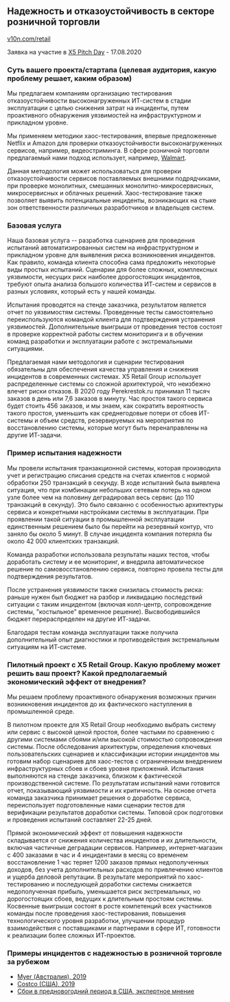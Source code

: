 ## Надежность и отказоустойчивость в секторе розничной торговли

[v10n.com/retail](https://v10n.com/retail)

Заявка на участие в [X5 Pitch Day](https://x5pitch-day.iidf.ru) - 17.08.2020

### Суть вашего проекта/стартапа (целевая аудитория, какую проблему решает, каким образом)

Мы предлагаем компаниям организацию тестирования отказоустойчивости высоконагруженных ИТ-систем в стадии эксплуатации с целью снижения затрат на инциденты, путем проактивного обнаружения уязвимостей на инфраструктурном и прикладном уровне.

Мы применяем методики хаос-тестирования, впервые предложенные Netflix и Amazon для проверки отказоустойчивости высоконагруженных сервисов, например, видеостриминга. В сфере розничной торговли предлагаемый нами подход использует, например, [Walmart](https://www.gremlin.com/blog/vilas-veeraraghaven-practicing-chaos-engineering-at-walmart-chaos-conf-2018).

Данная методология может использоваться для проверки отказоустойчивости сервисов поставляемых внешними подрядчиками, при проверке монолитных, смешанных монолитно-микросервисных, микросервисных и облачных решений. Хаос-тестирование также позволяет выявить потенциальные инциденты, возникающих на стыке зон ответственности различных разработчиков и владельцев систем.

### Базовая услуга 

Наша базовая услуга -- разработка сценариев для проведения испытаний автоматизированных систем на инфраструктурном и прикладном уровне для выявления риска возникновения инцидентов. Как правило, команда клиента способна сама предложить некоторые виды простых испытаний. Сценарии для более сложных, комплексных уязвимости, несущих риск наиболее дорогостоящих инцидентов, требуют опыта анализа большого количества ИТ-систем и сервисов в разных условиях, который есть у нашей команды. 

Испытания проводятся на стенде заказчика, результатом является отчет по уязвимостям системы. Проведенные тесты самостоятельно переиспользуются командой клиента для подтверждения устранения уязвимостей. Дополнительные выигрыши от проведения тестов состоят в проверке корректной работы систем мониторинга и в обучении команд разработки и эксплуатации работе с экстремальными ситуациями.

Предлагаемая нами методология и сценарии тестирования обязательны для обеспечения качества управления и снижения инцидентов в современных системах. X5 Retail Group использует распределенные системы со сложной архитектурой, что неизбежно влечет риски отказов.  В 2020 году Perekrestok.ru принимал 11 тысяч заказов в день или 7,6 заказов в минуту. Час простоя такого сервиса будет стоить 456 заказов, и мы знаем, как сократить вероятность такого простоя, уменьшить как среднегодовые потери от сбоев ИТ-системы и объем средств, резервируемых на мероприятия по восстановлению системы, которые могут быть перенаправлены на другие ИТ-задачи.

### Пример испытания надежности 

Мы провели испытания транзакционной системы, которая производила учет и регистрацию списания средств на счетах клиентов с нормой обработки 250 транзакций в секунду. В ходе испытаний была выявлена ситуация, что при комбинации небольших сетевым потерь на одном узле более чем на половину деградировал весь сервис (до 110 транзакций в секунду). Это было связанно с особенностью архитектуры сервиса и конкретными настройками системы в эксплуатации. При проявлении такой ситуации в промышленной эксплуатации единственным решением было бы перейти на резервный контур, что заняло бы около 5 минут. В случае инцидента компания потеряла бы около 42 000 клиентских транзакций. 

Команда разработки использовала результаты наших тестов, чтобы доработать систему и ее мониторинг, и внедрила автоматическое решение по самовосстановлению сервиса, повторно провела тесты для подтверждения результатов. 

После устранения уязвимости также снизилась стоимость риска: раньше нужен был бюджет на разбор и ликвидацию последствий ситуации с таким инцидентом (включая колл-центр, сопровождение системы, "костыльное" временное решение). Высвободившийся бюджет перераспределен на другие ИТ-задачи.

Благодаря тестам команда эксплуатации также получила дополнительный опыт диагностики и противодействия экстремальным ситуациям на ИТ-системе.

### Пилотный проект с X5 Retail Group. Какую проблему может решить ваш проект? Какой предполагаемый экономический эффект от внедрения?

Мы решаем проблему проактивного обнаружения возможных причин возникновения инцидентов до их фактического наступления в промышленной среде. 

В пилотном проекте для X5 Retail Group необходимо выбрать систему или сервис с высокой ценой простоя, более частыми по сравнению с другими системами сбоями и/или высокой стоимостью сопровождения системы. После обследования архитектуры, определения ключевых пользовательских сценариев и классификации истории инцидентов мы готовим набор сценариев для хаос-тестов с ограниченным внедрением инфраструктурных сбоев и сбоев уровня приложений. Испытания выполняются на стенде заказчика, близком к фактической производственной системе. По результатам испытаний нами готовится отчет, показывающий уязвимости и их критичность. На основе отчета команда заказчика принимает решения о доработке сервиса, переиспользует подготовленные нами сценарии тестов для верификации результатов доработки системы. Типовой срок подготовки и проведения испытаний составляет 22-25 дней.

Прямой экономический эффект от повышения надежности складывается от снижения количества инцидентов и их длительности, включая частичные деградации сервисов. Например, интернет-магазин с 400 заказами в час и 4 инцидентами в месяц со временем восстановление 1 час теряет 1200 заказов прямых недополученных доходов, без учета дополнительных расходов по привлечению клиентов и ущерба деловой репутации. В результате мероприятий по хаос-тестированию и последующей доработки системы снижается недополученная прибыль, уменьшается риск экстремальных, но дорогостоящих сбоев, ведущих к длительным простоям системы. Косвенные выигрыши состоят в росте компетенций всех участников команды после проведения хаос-тестирования, повышения технологического уровня разработки, улучшении процедур взаимодействия с поставщиками и партнерами в сфере ИТ, готовности к реализации более сложных ИТ-проектов.

### Примеры инцидентов с надежностью в розничной торговле за рубежом 

- [Myer (Австралия), 2019](https://www.abc.net.au/news/2019-12-14/myer-cash-registers-crash-during-peak-christmas-shopping/11800466)
- [Costcо (США), 2019](https://www.businessinsider.com/costco-website-outage-costs-millions-in-sales-2019-11)
- [Сбои в предновогодний период в США, экспертное мнение](https://www.retaildive.com/news/are-retailers-doomed-for-more-outages-this-holiday-season/564239)